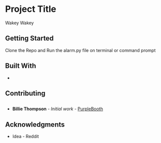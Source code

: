 # Project Title

Wakey Wakey 

## Getting Started

Clone the Repo and Run the alarm.py file on terminal or command prompt

## Built With

* 


## Contributing

##


* **Billie Thompson** - *Initial work* - [PurpleBooth](https://github.com/PurpleBooth)

## Acknowledgments

* Idea - Reddit 
